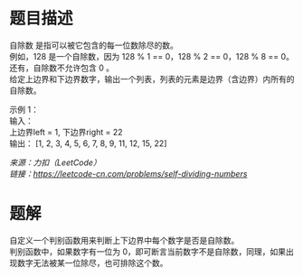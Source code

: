# 题目描述
自除数 是指可以被它包含的每一位数除尽的数。  
例如，128 是一个自除数，因为 128 % 1 == 0，128 % 2 == 0，128 % 8 == 0。  
还有，自除数不允许包含 0 。  
给定上边界和下边界数字，输出一个列表，列表的元素是边界（含边界）内所有的自除数。  

示例 1：  
输入：   
上边界left = 1, 下边界right = 22  
输出： [1, 2, 3, 4, 5, 6, 7, 8, 9, 11, 12, 15, 22]  

*来源：力扣（LeetCode）*  
*链接：https://leetcode-cn.com/problems/self-dividing-numbers*

# 题解
自定义一个判别函数用来判断上下边界中每个数字是否是自除数。  
判别函数中，如果数字有一位为 0，即可断言当前数字不是自除数，同理，如果出现数字无法被某一位除尽，也可排除这个数。
